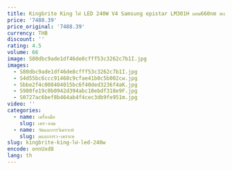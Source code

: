 ```yaml
---
title: Kingbrite King ไฟ LED 240W V4 Samsung epistar LM301H ผสม660nm สเปกตรัมเต็ม240W
price: '7488.39'
price_original: '7488.39'
currency: THB
discount: ''
rating: 4.5
volume: 66
image: S80dbc9ade1df46de8cfff53c3262c7b1I.jpg
images:
  - S80dbc9ade1df46de8cfff53c3262c7b1I.jpg
  - S4d55bc6ccc91468c9cfae41b0c5b002cw.jpg
  - Sbbe2f4c008404015bc6f40ded3236f4aK.jpg
  - S980fe19c0b0942d394abc10ebdf318e9F.jpg
  - S0727ac6bef8b464ab4f4cec3db9fe951m.jpg
video: ''
categories:
  - name: เครื่องมือ
    slug: เคร-องม
  - name: วัดและการวิเคราะห์
    slug: ดและการว-เคราะห
slug: kingbrite-king-ไฟ-led-240w
encode: onnUxd8
lang: th
---
```

  